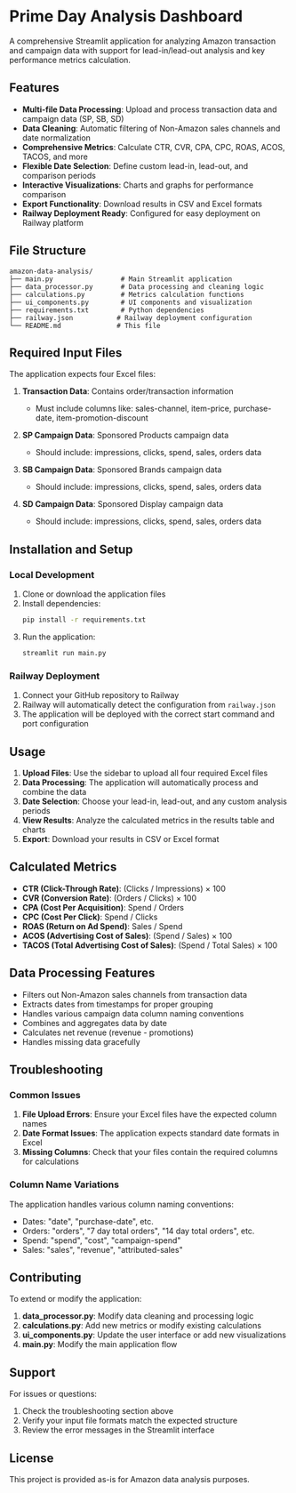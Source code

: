 # Prime Day Analysis Dashboard

A comprehensive Streamlit application for analyzing Amazon transaction and campaign data with support for lead-in/lead-out analysis and key performance metrics calculation.

## Features

- **Multi-file Data Processing**: Upload and process transaction data and campaign data (SP, SB, SD)
- **Data Cleaning**: Automatic filtering of Non-Amazon sales channels and date normalization
- **Comprehensive Metrics**: Calculate CTR, CVR, CPA, CPC, ROAS, ACOS, TACOS, and more
- **Flexible Date Selection**: Define custom lead-in, lead-out, and comparison periods
- **Interactive Visualizations**: Charts and graphs for performance comparison
- **Export Functionality**: Download results in CSV and Excel formats
- **Railway Deployment Ready**: Configured for easy deployment on Railway platform

## File Structure

```
amazon-data-analysis/
├── main.py                 # Main Streamlit application
├── data_processor.py       # Data processing and cleaning logic
├── calculations.py         # Metrics calculation functions
├── ui_components.py        # UI components and visualization
├── requirements.txt        # Python dependencies
├── railway.json           # Railway deployment configuration
└── README.md              # This file
```

## Required Input Files

The application expects four Excel files:

1. **Transaction Data**: Contains order/transaction information
   - Must include columns like: sales-channel, item-price, purchase-date, item-promotion-discount
   
2. **SP Campaign Data**: Sponsored Products campaign data
   - Should include: impressions, clicks, spend, sales, orders data
   
3. **SB Campaign Data**: Sponsored Brands campaign data
   - Should include: impressions, clicks, spend, sales, orders data
   
4. **SD Campaign Data**: Sponsored Display campaign data
   - Should include: impressions, clicks, spend, sales, orders data

## Installation and Setup

### Local Development

1. Clone or download the application files
2. Install dependencies:
   ```bash
   pip install -r requirements.txt
   ```
3. Run the application:
   ```bash
   streamlit run main.py
   ```

### Railway Deployment

1. Connect your GitHub repository to Railway
2. Railway will automatically detect the configuration from `railway.json`
3. The application will be deployed with the correct start command and port configuration

## Usage

1. **Upload Files**: Use the sidebar to upload all four required Excel files
2. **Data Processing**: The application will automatically process and combine the data
3. **Date Selection**: Choose your lead-in, lead-out, and any custom analysis periods
4. **View Results**: Analyze the calculated metrics in the results table and charts
5. **Export**: Download your results in CSV or Excel format

## Calculated Metrics

- **CTR (Click-Through Rate)**: (Clicks / Impressions) × 100
- **CVR (Conversion Rate)**: (Orders / Clicks) × 100
- **CPA (Cost Per Acquisition)**: Spend / Orders
- **CPC (Cost Per Click)**: Spend / Clicks
- **ROAS (Return on Ad Spend)**: Sales / Spend
- **ACOS (Advertising Cost of Sales)**: (Spend / Sales) × 100
- **TACOS (Total Advertising Cost of Sales)**: (Spend / Total Sales) × 100

## Data Processing Features

- Filters out Non-Amazon sales channels from transaction data
- Extracts dates from timestamps for proper grouping
- Handles various campaign data column naming conventions
- Combines and aggregates data by date
- Calculates net revenue (revenue - promotions)
- Handles missing data gracefully

## Troubleshooting

### Common Issues

1. **File Upload Errors**: Ensure your Excel files have the expected column names
2. **Date Format Issues**: The application expects standard date formats in Excel
3. **Missing Columns**: Check that your files contain the required columns for calculations

### Column Name Variations

The application handles various column naming conventions:
- Dates: "date", "purchase-date", etc.
- Orders: "orders", "7 day total orders", "14 day total orders", etc.
- Spend: "spend", "cost", "campaign-spend"
- Sales: "sales", "revenue", "attributed-sales"

## Contributing

To extend or modify the application:

1. **data_processor.py**: Modify data cleaning and processing logic
2. **calculations.py**: Add new metrics or modify existing calculations
3. **ui_components.py**: Update the user interface or add new visualizations
4. **main.py**: Modify the main application flow

## Support

For issues or questions:
1. Check the troubleshooting section above
2. Verify your input file formats match the expected structure
3. Review the error messages in the Streamlit interface

## License

This project is provided as-is for Amazon data analysis purposes.